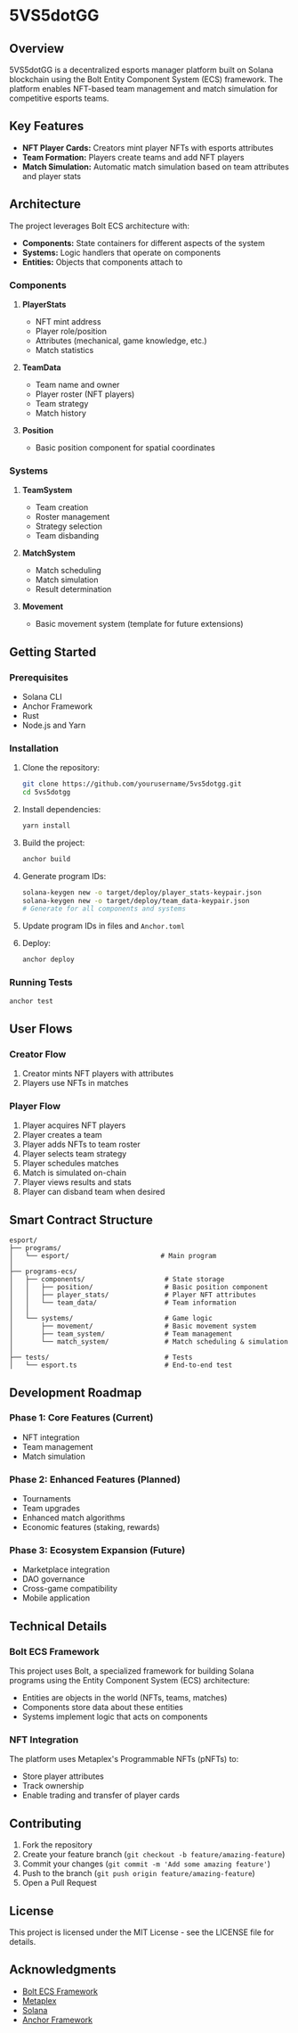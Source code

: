 # 5VS5dotGG

## Overview

5VS5dotGG is a decentralized esports manager platform built on Solana blockchain using the Bolt Entity Component System (ECS) framework. The platform enables NFT-based team management and match simulation for competitive esports teams.

## Key Features

- **NFT Player Cards:** Creators mint player NFTs with esports attributes
- **Team Formation:** Players create teams and add NFT players
- **Match Simulation:** Automatic match simulation based on team attributes and player stats

## Architecture

The project leverages Bolt ECS architecture with:

- **Components:** State containers for different aspects of the system
- **Systems:** Logic handlers that operate on components
- **Entities:** Objects that components attach to

### Components

1. **PlayerStats**
   - NFT mint address
   - Player role/position
   - Attributes (mechanical, game knowledge, etc.)
   - Match statistics

2. **TeamData**
   - Team name and owner
   - Player roster (NFT players)
   - Team strategy
   - Match history

3. **Position**
   - Basic position component for spatial coordinates

### Systems

1. **TeamSystem**
   - Team creation
   - Roster management
   - Strategy selection
   - Team disbanding

2. **MatchSystem**
   - Match scheduling
   - Match simulation
   - Result determination

3. **Movement**
   - Basic movement system (template for future extensions)

## Getting Started

### Prerequisites

- Solana CLI
- Anchor Framework
- Rust
- Node.js and Yarn

### Installation

1. Clone the repository:
   ```bash
   git clone https://github.com/yourusername/5vs5dotgg.git
   cd 5vs5dotgg
   ```

2. Install dependencies:
   ```bash
   yarn install
   ```

3. Build the project:
   ```bash
   anchor build
   ```

4. Generate program IDs:
   ```bash
   solana-keygen new -o target/deploy/player_stats-keypair.json
   solana-keygen new -o target/deploy/team_data-keypair.json
   # Generate for all components and systems
   ```

5. Update program IDs in files and `Anchor.toml`

6. Deploy:
   ```bash
   anchor deploy
   ```

### Running Tests

```bash
anchor test
```

## User Flows

### Creator Flow

1. Creator mints NFT players with attributes
2. Players use NFTs in matches

### Player Flow

1. Player acquires NFT players
2. Player creates a team
3. Player adds NFTs to team roster
4. Player selects team strategy
5. Player schedules matches
6. Match is simulated on-chain
7. Player views results and stats
8. Player can disband team when desired

## Smart Contract Structure

```
esport/
├── programs/
│   └── esport/                       # Main program
│
├── programs-ecs/
│   ├── components/                    # State storage
│   │   ├── position/                  # Basic position component
│   │   ├── player_stats/              # Player NFT attributes
│   │   └── team_data/                 # Team information
│   │
│   └── systems/                       # Game logic
│       ├── movement/                  # Basic movement system
│       ├── team_system/               # Team management
│       └── match_system/              # Match scheduling & simulation
│
├── tests/                             # Tests
│   └── esport.ts                      # End-to-end test
```

## Development Roadmap

### Phase 1: Core Features (Current)
- NFT integration
- Team management
- Match simulation

### Phase 2: Enhanced Features (Planned)
- Tournaments
- Team upgrades
- Enhanced match algorithms
- Economic features (staking, rewards)

### Phase 3: Ecosystem Expansion (Future)
- Marketplace integration
- DAO governance
- Cross-game compatibility
- Mobile application

## Technical Details

### Bolt ECS Framework

This project uses Bolt, a specialized framework for building Solana programs using the Entity Component System (ECS) architecture:

- Entities are objects in the world (NFTs, teams, matches)
- Components store data about these entities
- Systems implement logic that acts on components

### NFT Integration

The platform uses Metaplex's Programmable NFTs (pNFTs) to:
- Store player attributes
- Track ownership
- Enable trading and transfer of player cards

## Contributing

1. Fork the repository
2. Create your feature branch (`git checkout -b feature/amazing-feature`)
3. Commit your changes (`git commit -m 'Add some amazing feature'`)
4. Push to the branch (`git push origin feature/amazing-feature`)
5. Open a Pull Request

## License

This project is licensed under the MIT License - see the LICENSE file for details.

## Acknowledgments

- [Bolt ECS Framework](https://magicblock.gg/)
- [Metaplex](https://www.metaplex.com/)
- [Solana](https://solana.com/)
- [Anchor Framework](https://www.anchor-lang.com/)